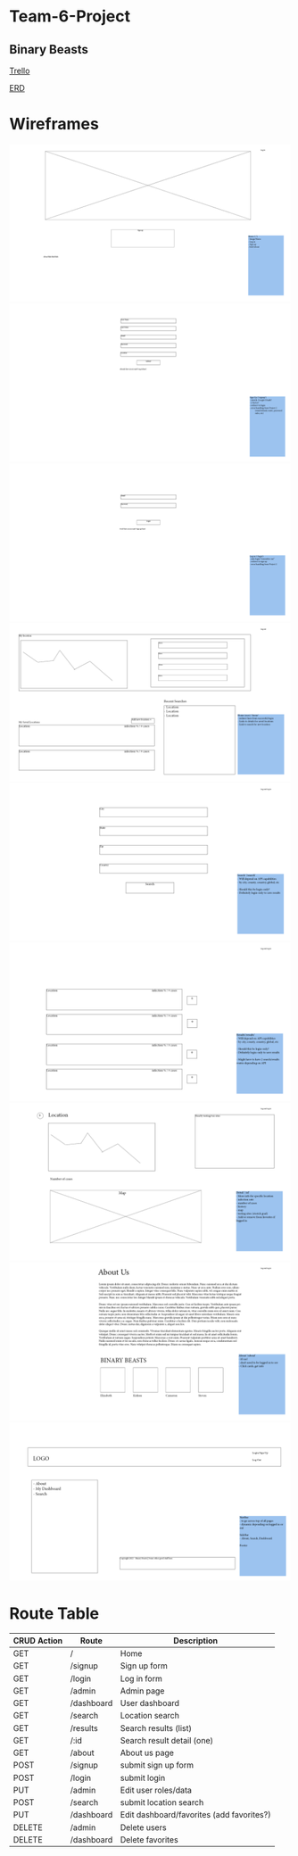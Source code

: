 # Team-6-Project
## Binary Beasts

[Trello](https://trello.com/b/oK1WjNdG/project-3)

[ERD](https://lucid.app/lucidchart/invitations/accept/6b16b9ed-aa9e-46ed-a7b1-5bc2c02922f5)

# Wireframes
![Home](/Wireframes/Home.png)
![SignUp](/Wireframes/signup.png)
![LogIn](/Wireframes/login.png)
![Dashboard](/Wireframes/Dashboard.png)
![Search](/Wireframes/search.png)
![Results](/Wireframes/results.png)
![Details](/Wireframes/details.png)
![About](/Wireframes/about.png)
![NavBar](/Wireframes/NavBar.png)

# Route Table

CRUD Action | Route | Description
----- | ----- | -----
GET | / | Home
GET | /signup | Sign up form
GET | /login | Log in form
GET | /admin | Admin page
GET | /dashboard | User dashboard
GET | /search | Location search
GET | /results | Search results (list)
GET | /:id | Search result detail (one)
GET | /about | About us page
POST | /signup | submit sign up form
POST | /login | submit login
PUT | /admin | Edit user roles/data
POST | /search | submit location search
PUT | /dashboard | Edit dashboard/favorites (add favorites?)
DELETE | /admin | Delete users
DELETE | /dashboard | Delete favorites
